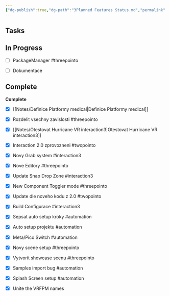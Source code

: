 ```yaml
---
{"dg-publish":true,"dg-path":"3Planned Features Status.md","permalink":"/3-planned-features-status/","title":"Planned Features Status","pinned":true,"noteIcon":"2"}
---
```



## Tasks



## In Progress

- [ ] PackageManager #threepointo
- [ ] Dokumentace


## Complete

**Complete**
- [x] [[Notes/Definice Platformy medical\|Definice Platformy medical]]
- [x] Rozdelit vsechny zavislosti #threepointo
- [x] [[Notes/Otestovat Hurricane VR interaction3\|Otestovat Hurricane VR interaction3]]
- [x] Interaction 2.0 zprovozneni #twopointo
- [x] Novy Grab system #interaction3
- [x] Nove Editory #threepointo
- [x] Update Snap Drop Zone #interaction3
- [x] New Component Toggler mode #threepointo
- [x] Update dle noveho kodu z 2.0 #twopointo
- [x] Build Configurace #interaction3
- [x] Sepsat auto setup kroky #automation
- [x] Auto setup projektu #automation
- [x] Meta/Pico Switch #automation
- [x] Novy scene setup #threepointo
- [x] Vytvorit showcase scenu #threepointo
- [x] Samples import bug #automation
- [x] Splash Screen setup #automation
- [x] Unite the VRFPM names





